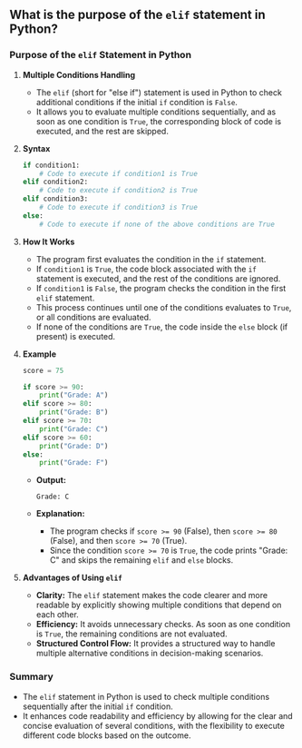## What is the purpose of the `elif` statement in Python?


### Purpose of the `elif` Statement in Python

1. **Multiple Conditions Handling**
   - The `elif` (short for "else if") statement is used in Python to check additional conditions if the initial `if` condition is `False`.
   - It allows you to evaluate multiple conditions sequentially, and as soon as one condition is `True`, the corresponding block of code is executed, and the rest are skipped.

2. **Syntax**
   ```python
   if condition1:
       # Code to execute if condition1 is True
   elif condition2:
       # Code to execute if condition2 is True
   elif condition3:
       # Code to execute if condition3 is True
   else:
       # Code to execute if none of the above conditions are True
   ```

3. **How It Works**
   - The program first evaluates the condition in the `if` statement.
   - If `condition1` is `True`, the code block associated with the `if` statement is executed, and the rest of the conditions are ignored.
   - If `condition1` is `False`, the program checks the condition in the first `elif` statement.
   - This process continues until one of the conditions evaluates to `True`, or all conditions are evaluated.
   - If none of the conditions are `True`, the code inside the `else` block (if present) is executed.

4. **Example**
   ```python
   score = 75

   if score >= 90:
       print("Grade: A")
   elif score >= 80:
       print("Grade: B")
   elif score >= 70:
       print("Grade: C")
   elif score >= 60:
       print("Grade: D")
   else:
       print("Grade: F")
   ```

   - **Output:**
     ```
     Grade: C
     ```

   - **Explanation:** 
     - The program checks if `score >= 90` (False), then `score >= 80` (False), and then `score >= 70` (True).
     - Since the condition `score >= 70` is `True`, the code prints "Grade: C" and skips the remaining `elif` and `else` blocks.

5. **Advantages of Using `elif`**
   - **Clarity:** The `elif` statement makes the code clearer and more readable by explicitly showing multiple conditions that depend on each other.
   - **Efficiency:** It avoids unnecessary checks. As soon as one condition is `True`, the remaining conditions are not evaluated.
   - **Structured Control Flow:** It provides a structured way to handle multiple alternative conditions in decision-making scenarios.

### Summary
- The `elif` statement in Python is used to check multiple conditions sequentially after the initial `if` condition.
- It enhances code readability and efficiency by allowing for the clear and concise evaluation of several conditions, with the flexibility to execute different code blocks based on the outcome.
